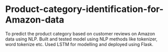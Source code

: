 # Product-category-identification-for-Amazon-data
To predict the product category based on customer reviews on Amazon data using NLP. Built and tested model using NLP methods like tokenizer, word tokenize etc. Used LSTM for modelling and deployed using Flask.
